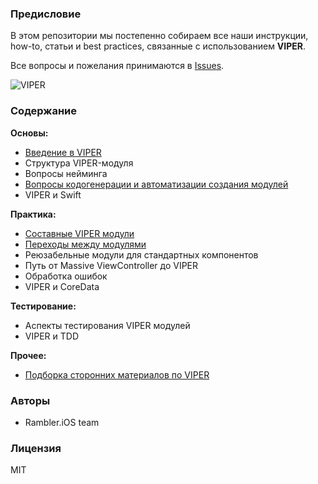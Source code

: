 ### Предисловие

В этом репозитории мы постепенно собираем все наши инструкции, how-to, статьи и best practices, связанные с использованием **VIPER**.

Все вопросы и пожелания принимаются в [Issues](https://github.com/rambler-ios/The-Book-of-VIPER/issues).

![VIPER](http://i.imgur.com/z0BTfgi.png)

### Содержание

**Основы:**
- [Введение в VIPER](IntroductionToVIPER.md)
- Структура VIPER-модуля
- Вопросы нейминга
- [Вопросы кодогенерации и автоматизации создания модулей](CodeGeneration.md)
- VIPER и Swift

**Практика:**
- [Составные VIPER модули](CompoundModules.md)
- [Переходы между модулями](ModuleTransitions.md)
- Реюзабельные модули для стандартных компонентов
- Путь от Massive ViewController до VIPER
- Обработка ошибок
- VIPER и CoreData

**Тестирование:**
- Аспекты тестирования VIPER модулей
- VIPER и TDD

**Прочее:**
- [Подборка сторонних материалов по VIPER](Links.md)

### Авторы

- Rambler.iOS team

### Лицензия

MIT
